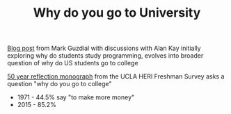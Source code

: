 ﻿---
backlinks:
- title: Society
  url: /sense/Society/society.html
title: Why do you go to University
---
[Blog post](https://computinged.wordpress.com/2020/06/17/why-do-students-study-computing-especially-programming/) from Mark Guzdial with discussions with Alan Kay initially exploring why do students study programming, evolves into broader question of why do US students go to college

[50 year reflection monograph](https://www.heri.ucla.edu/monographs/50YearTrendsMonograph2016.pdf) from the UCLA HERI Freshman Survey asks a question "why do you go to college"

- 1971 - 44.5% say "to make more money"
- 2015 - 85.2%